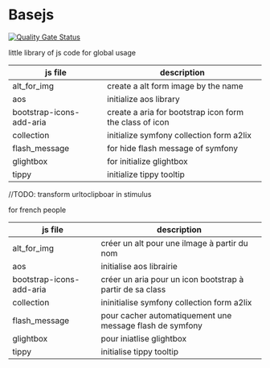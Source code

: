 # Basejs
[![Quality Gate Status](https://sonarcloud.io/api/project_badges/measure?project=cadot-eu_basejs&metric=alert_status)](https://sonarcloud.io/summary/new_code?id=cadot-eu_basejs)

little library of js code for global usage

| js file                  | description                                             |
| ------------------------ | ------------------------------------------------------- |
| alt_for_img              | create a alt form image by the name                     |
| aos                      | initialize aos library                                  |
| bootstrap-icons-add-aria | create a aria for bootstrap icon form the class of icon |
| collection               | initialize symfony collection form a2lix                |
| flash_message            | for hide flash message of symfony                       |
| glightbox                | for initialize glightbox                                |
| tippy                    | initialize tippy tooltip                                |

//TODO: transform urltoclipboar in stimulus

for french people

| js file                  | description                                               |
| ------------------------ | --------------------------------------------------------- |
| alt_for_img              | créer un alt pour une ilmage à partir du nom              |
| aos                      | initialise aos librairie                                  |
| bootstrap-icons-add-aria | créer un aria pour un icon bootstrap à partir de sa class |
| collection               | ininitialise symfony collection form a2lix                |
| flash_message            | pour cacher automatiquement une message flash de symfony  |  |
| glightbox                | pour iniatlise glightbox                                  |
| tippy                    | initialise tippy tooltip                                  |
